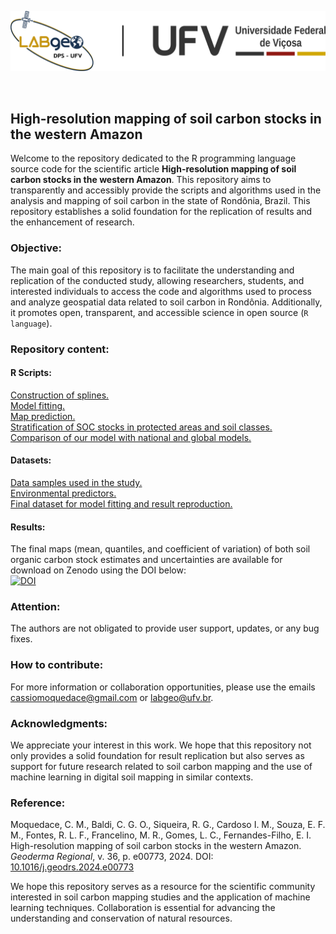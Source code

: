 <p align="center">
<img src="./img/labgeo_ufv.png" width="1200">
</p>

<p>&nbsp;</p>

## High-resolution mapping of soil carbon stocks in the western Amazon
Welcome to the repository dedicated to the R programming language source code for the scientific article **High-resolution mapping of soil carbon stocks in the western Amazon**. This repository aims to transparently and accessibly provide the scripts and algorithms used in the analysis and mapping of soil carbon in the state of Rondônia, Brazil. This repository establishes a solid foundation for the replication of results and the enhancement of research.


### Objective:
The main goal of this repository is to facilitate the understanding and replication of the conducted study, allowing researchers, students, and interested individuals to access the code and algorithms used to process and analyze geospatial data related to soil carbon in Rondônia. Additionally, it promotes open, transparent, and accessible science in open source (`R language`).



### Repository content:
#### R Scripts:
[Construction of splines.](./pages/splines.md)<br>
[Model fitting.](./pages/fit_model.md)<br>
[Map prediction.](./pages/pred_map.md)<br>
[Stratification of SOC stocks in protected areas and soil classes.](./pages/strat.md)<br>
[Comparison of our model with national and global models.](./pages/comp_models.md)<br>


#### Datasets:
[Data samples used in the study.](./pages/comp_models.md)<br>
[Environmental predictors.](./pages/predictors.md)<br>
[Final dataset for model fitting and result reproduction.](./pages/dataset_ocs.md)<br>

#### Results:
The final maps (mean, quantiles, and coefficient of variation) of both soil organic carbon stock estimates and uncertainties are available for download on Zenodo using the DOI below:<br>
[![DOI](https://zenodo.org/badge/744895622.svg)](https://zenodo.org/doi/10.5281/zenodo.10543942)


### Attention:
The authors are not obligated to provide user support, updates, or any bug fixes.


### How to contribute:
For more information or collaboration opportunities, please use the emails cassiomoquedace@gmail.com or labgeo@ufv.br.


### Acknowledgments:
We appreciate your interest in this work. We hope that this repository not only provides a solid foundation for result replication but also serves as support for future research related to soil carbon mapping and the use of machine learning in digital soil mapping in similar contexts.



### Reference:
Moquedace, C. M., Baldi, C. G. O., Siqueira, R. G., Cardoso I. M., Souza, E. F. M., Fontes, R. L. F., Francelino, M. R., Gomes, L. C., Fernandes-Filho, E. I. High-resolution mapping of soil carbon stocks in the western Amazon. *Geoderma Regional*, v. 36, p. e00773, 2024. DOI: [10.1016/j.geodrs.2024.e00773](https://doi.org/10.1016/j.geodrs.2024.e00773)


We hope this repository serves as a resource for the scientific community interested in soil carbon mapping studies and the application of machine learning techniques. Collaboration is essential for advancing the understanding and conservation of natural resources.
